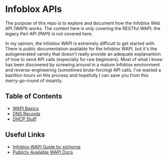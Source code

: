 # Infoblox APIs

The purpose of this repo is to explore and document how the Infoblox Web API (WAPI) works. The content here is only covering the RESTful WAPI; the legacy Perl API (PAPI) is not covered here.

In my opinion, the Infoblox WAPI is extremely difficult to get started with. There is public documentation available for the Infoblox WAPI, but it's the autogenerated variety that doesn't really provide an adequate explanantion of how to send API calls (especially for raw beginners). Most of what I know has been discovered by screwing around in a mature Infoblox environment and reverse-engineering (sometimes brute-forcing) API calls. I've wasted a bazillion hours on this process and hopefully I can save you from this merry-go-round of insanity.

## Table of Contents

- [WAPI Basics]()
- [DNS Records]()
- [DHCP Stuff]()

## Useful Links

- [Infoblox WAPI Guide by slchorne](https://github.com/slchorne/apibrowser/blob/master/apiguide/README.md)
- [Publicly Available WAPI Docs](https://ipam.illinois.edu/wapidoc/index.html)

